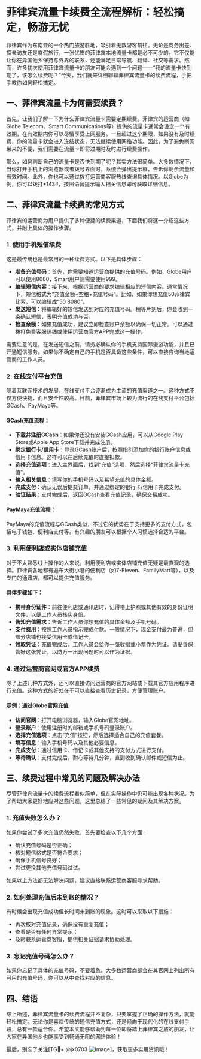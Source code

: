 # 菲律宾流量卡续费全流程解析：轻松搞定，畅游无忧

菲律宾作为东南亚的一个热门旅游胜地，吸引着无数游客前往。无论是商务出差、探亲访友还是度假旅行，一张优质的菲律宾本地流量卡都是必不可少的。它不仅能让你在异国他乡保持与外界的联系，还能满足日常导航、翻译、社交等需求。然而，许多初次使用菲律宾流量卡的朋友可能会遇到一个问题——“我的流量卡快到期了，该怎么续费呢？”今天，我们就来详细聊聊菲律宾流量卡的续费流程，手把手教你如何轻松搞定。

## 一、菲律宾流量卡为何需要续费？

首先，让我们了解一下为什么菲律宾流量卡需要定期续费。菲律宾的运营商（如Globe Telecom、Smart Communications等）提供的流量卡通常会设定一个有效期，在有效期内你可以尽情享受上网服务。一旦超过这个期限，如果没有及时续费，你的流量卡就会进入冻结状态，无法继续使用网络功能。因此，为了避免断网带来的不便，我们需要在流量卡即将过期时及时进行续费操作。

那么，如何判断自己的流量卡是否快到期了呢？其实方法很简单。大多数情况下，当你打开手机上的浏览器或者拨号界面时，系统会弹出提示框，告诉你剩余流量和有效时间。此外，你也可以通过拨打运营商客服热线查询具体情况。以Globe为例，你可以拨打*143#，按照语音提示输入相关信息即可获取详细信息。

## 二、菲律宾流量卡续费的常见方式

菲律宾的运营商为用户提供了多种便捷的续费渠道，下面我们将逐一介绍这些方式，并附上具体的操作步骤。

### 1. 使用手机短信续费

这是最传统也是最常用的一种续费方式。以下是具体步骤：

- **准备充值号码**：首先，你需要知道运营商提供的充值号码。例如，Globe用户可以使用8080，Smart用户则需要使用999。
- **编辑短信内容**：接下来，根据运营商的要求编辑相应的短信内容。通常情况下，短信格式为“充值金额+空格+充值号码”。比如，如果你想充值50菲律宾比索，可以编辑成“50 8080”。
- **发送短信**：将编辑好的短信发送到对应的充值号码。稍等片刻后，你会收到一条确认短信，表明充值成功与否。
- **检查余额**：如果充值成功，建议立即检查账户余额以确保一切正常。可以通过拨打免费客服热线或使用运营商官方APP完成这一操作。

需要注意的是，在发送短信之前，请务必确认你的手机支持国际漫游功能，并且已开通短信服务。如果你不确定自己的手机是否具备这些条件，可以直接咨询当地运营商的工作人员。

### 2. 在线支付平台充值

随着互联网技术的发展，在线支付平台逐渐成为主流的充值渠道之一。这种方式不仅方便快捷，而且安全性较高。目前，菲律宾市场上较为流行的在线支付平台包括GCash、PayMaya等。

#### GCash充值流程：
- **下载并注册GCash**：如果你还没有安装GCash应用，可以从Google Play Store或Apple App Store下载并完成注册。
- **绑定银行卡/信用卡**：登录GCash账户后，按照指引添加你的银行账户信息或信用卡信息。这样可以在后续充值时直接扣款。
- **选择充值选项**：进入主界面后，找到“充值”选项，然后选择“菲律宾流量卡充值”。
- **输入相关信息**：填写你的手机号码以及希望充值的具体金额。
- **完成支付**：确认无误后提交订单，并通过绑定的银行卡/信用卡完成支付。
- **验证结果**：支付完成后，返回GCash查看充值记录，确保交易成功。

#### PayMaya充值流程：
PayMaya的充值流程与GCash类似，不过它的优势在于支持更多的支付方式，包括电子钱包、便利店支付等。有兴趣的朋友可以根据个人习惯选择合适的平台。

### 3. 利用便利店或实体店铺充值

对于不太熟悉线上操作的人来说，利用便利店或实体店铺充值无疑是最直观的选择。菲律宾各地都有遍布大街小巷的便利店（如7-Eleven、FamilyMart等），以及专门的通讯店，都可以提供充值服务。

#### 具体步骤如下：
- **携带身份证件**：前往便利店或通讯店时，记得带上护照或其他有效的身份证明文件，以便工作人员核实身份。
- **告知充值需求**：告诉工作人员你想充值的具体金额及手机号码。
- **支付费用**：按照工作人员指示完成付款。一般情况下，现金支付最为普遍，但部分店铺也接受信用卡或借记卡。
- **领取凭证**：充值完成后，工作人员会给你一张收据或小票作为凭证。请妥善保管好这张凭证，以防万一出现问题时可以作为证据。

### 4. 通过运营商官网或官方APP续费

除了上述几种方式外，还可以直接访问运营商的官方网站或下载其官方应用程序进行充值。这种方式的好处在于可以直接查看历史记录，方便管理账户。

#### 示例：通过Globe官网充值
- **访问官网**：打开电脑浏览器，输入Globe官网地址。
- **登录账户**：使用注册时的邮箱或手机号码登录账户。
- **选择充值选项**：点击“充值”按钮，然后选择适合自己的充值套餐。
- **填写信息**：输入手机号码以及其他必要信息。
- **完成支付**：通过信用卡、借记卡或其他支持的支付方式进行支付。
- **等待确认**：支付完成后，耐心等待几分钟，直到收到确认邮件或短信为止。

## 三、续费过程中常见的问题及解决办法

尽管菲律宾流量卡的续费流程看似简单，但在实际操作中仍可能出现各种状况。为了帮助大家更好地应对这些问题，这里总结了一些常见的疑问及其解决方案。

### 1. 充值失败怎么办？

如果你尝试了多次充值仍然失败，首先要检查以下几个方面：
- 确认充值号码是否正确；
- 核对短信格式是否符合要求；
- 确保手机信号良好；
- 尝试更换其他充值号码试试。

如果以上方法都无法解决问题，建议直接联系运营商客服寻求帮助。

### 2. 如何处理充值后未到账的情况？

有时候会出现充值成功但长时间未到账的现象。这时可以采取以下措施：
- 再次核对充值记录，确保没有重复充值；
- 查看是否有任何异常提示；
- 及时联系运营商客服，提供相关证据请求协助处理。

### 3. 忘记充值号码怎么办？

如果你忘记了具体的充值号码，不要着急。大多数运营商都会在其官网上列出所有可用的充值号码，你可以从中查找对应的信息。

## 四、结语

综上所述，菲律宾流量卡的续费流程并不复杂，只要掌握了正确的操作方法，就能轻松搞定。无论你是喜欢传统的短信充值方式，还是倾向于现代化的在线支付手段，总有一款适合你。希望本文能够帮助到每一位即将踏上菲律宾之旅的朋友，让大家在异国他乡也能享受到畅通无阻的网络体验！

最后，别忘了关注[TG💪+ @jx0703 ![Image](https://github.com/user-attachments/assets/dbca1d08-cadb-493c-b0ec-ad6f7a83f270)]，获取更多实用资讯哦！